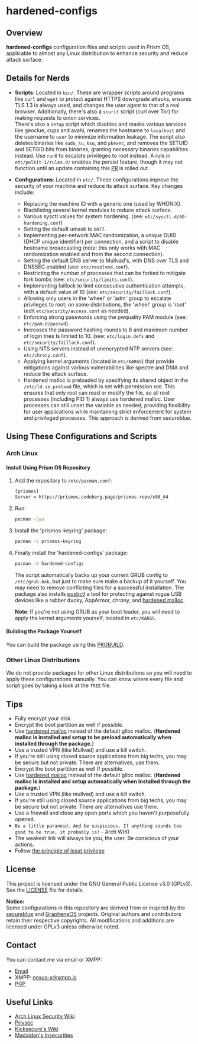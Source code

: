 # hardened-configs

## Overview

**hardened-configs** configuration files and scripts used in Prism OS, applicable to almost any Linux distribution to enhance security and reduce attack surface.

## Details for Nerds

- **Scripts**: Located in `bin/`. These are wrapper scripts around programs like `curl` and `wget` to protect against HTTPS downgrade attacks, ensures TLS 1.3 is always used, and changes the user agent to that of a real browser. Additionally, there's also a `scurlt` script (curl over Tor) for making requests to onion services.  
  There's also a `setup` script which disables and masks various services like geoclue, cups and avahi, renames the hostname to `localhost` and the username to `user` to minimize information leakage. The script also deletes binaries like `sudo`, `su`, `ksu`, and `pkexec`, and removes the SETUID and SETGID bits from binaries, granting necessary binaries capabilities instead. Use `run0` to escalate privileges to root instead. A rule in `etc/polkit-1/rules.d/` enables the persist feature, though it may not function until an update containing this [PR](https://github.com/polkit-org/polkit/pull/533) is rolled out.

- **Configurations**: Located in `etc/`. These configurations improve the security of your machine and reduce its attack surface. Key changes include:
  - Replacing the machine ID with a generic one (used by WHONIX).
  - Blacklisting several kernel modules to reduce attack surface.
  - Various sysctl values for system hardening. (see: `etc/sysctl.d/60-hardening.conf`)
  - Setting the default umask to `0077`.
  - Implementing per-network MAC randomization, a unique DUID (DHCP unique identifier) per connection, and a script to disable hostname broadcasting (note: this only works with MAC randomization enabled and from the second connection).
  - Setting the default DNS server to Mullvad's, with DNS over TLS and DNSSEC enabled (see: `etc/resolved.conf`).
  - Restricting the number of processes that can be forked to mitigate fork bombs (see: `etc/security/limits.conf`).
  - Implementing faillock to limit consecutive authentication attempts, with a default value of 10 (see: `etc/security/faillock.conf`).
  - Allowing only users in the 'wheel' or 'adm' group to escalate privileges to root; on some distributions, the 'wheel' group is 'root' (edit `etc/security/access.conf` as needed).
  - Enforcing strong passwords using the pwquality PAM module (see: `etc/pam.d/passwd`).
  - Increases the password hashing rounds to 8 and maximum number of login tries Is limited to 10. (see: `etc/login.defs` and `etc/security/faillock.conf`).
  - Using NTS servers instead of unencrypted NTP servers (see: `etc/chrony.conf`).
  - Applying kernel arguments (located in `etc/KARGS`) that provide mitigations against various vulnerabilities like spectre and DMA and reduce the attack surface.
  - Hardened malloc is preloaded by specifying its shared object in the `/etc/ld.so.preload` file, which is set with permission `600`. This ensures that only root can read or modify the file, so all root processes (including PID 1) always use hardened malloc. User processes can still unset the variable as needed, providing flexibility for user applications while maintaining strict enforcement for system and privileged processes. This approach is derived from secureblue.

## Using These Configurations and Scripts

### Arch Linux

#### Install Using Prism OS Repository

1. Add the repository to `/etc/pacman.conf`:
    ```sh
    [prismos]
    Server = https://prismos.codeberg.page/prismos-repo/x86_64
    ```
2. Run:
    ```sh
    pacman -Syu
    ```
3. Install the 'prismos-keyring' package:
    ```sh
    pacman -S prismos-keyring
    ```
4. Finally install the 'hardened-configs' package:
    ```sh
    pacman -S hardened-configs
    ```
    The script automatically backs up your current GRUB config to `/etc/grub.bak`, but just to make sure make a backup of it yourself. You may need to remove conflicting files for a successful installation. The package also installs [pusbctl](https://github.com/prismos-org/pusbctl) a tool for protecting against rogue USB devices like a rubber ducky, AppArmor, chrony, and [hardened malloc](https://github.com/GrapheneOS/hardened_malloc).

    **Note**: If you're not using GRUB as your boot loader, you will need to apply the kernel arguments yourself, located in `etc/KARGS`.

#### Building the Package Yourself

You can build the package using this [PKGBUILD](https://github.com/prismos-org/PKGBUILDS/tree/master/hardened-configs).

### Other Linux Distributions

We do not provide packages for other Linux distributions so you will need to apply these configurations manually. You can know where every file and script goes by taking a look at the `TREE` file.

## Tips

- Fully encrypt your disk.
- Encrypt the boot partition as well if possible.
- Use [hardened malloc](https://github.com/GrapheneOS/hardened_malloc) instead of the default glibc malloc. (**Hardened malloc is installed and setup to be preload automatically when installed through the package.**)
- Use a trusted VPN (like Mullvad) and use a kill switch.
- If you're still using closed source applications from big techs, you may be secure but not private. There are alternatives, use them.
- Encrypt the boot partition as well If possible.
- Use [hardened malloc](https://github.com/GrapheneOS/hardened_malloc) instead of the default glibc malloc. (**Hardened malloc Is installed and setup automatically when Installed through the package.**)
- Use a trusted VPN (like mullvad) and use a kill switch.
- If you're still using closed source applications from big techs, you may be secure but not private. There are alternatives use them.
- Use a firewall and close any open ports which you haven't purposefully opened.
- `Be a little paranoid. And be suspicious. If anything sounds too good to be true, it probably is!` - Arch WIKI
- The weakest link will always be you, the user. Be conscious of your actions.
- Follow [the principle of least privilege](https://en.wikipedia.org/wiki/Principle_of_least_privilege)

## License

This project is licensed under the GNU General Public License v3.0 (GPLv3).  
See the [LICENSE](./LICENSE) file for details.

**Notice:**  
Some configurations in this repository are derived from or inspired by the [secureblue](https://github.com/secureblue/secureblue) and [GrapheneOS](https://github.com/GrapheneOS) projects.
Original authors and contributors retain their respective copyrights.
All modifications and additions are licensed under GPLv3 unless otherwise noted.

## Contact

You can contact me via email or XMPP:
- [Email](mailto:nexus-x@tuta.io)
- XMPP: nexus-x@xmpp.is
- [PGP](https://nrz-21.github.io/key.txt)

## Useful Links

- [Arch Linux Security Wiki](https://wiki.archlinux.org/title/Security)
- [Privsec](https://privsec.dev/posts/linux/)
- [Kicksecure's Wiki](https://www.kicksecure.com/wiki/About)
- [Madaidan's Insecurities](https://madaidans-insecurities.github.io/)
